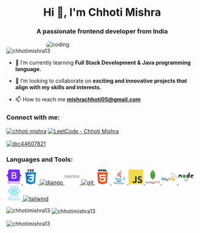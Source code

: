 <h1 align="center">Hi 👋, I'm Chhoti Mishra</h1>
<h3 align="center">A passionate frontend developer from India</h3>


<img style= "border-radius : 7px" align="right" alt="coding" width="400" src="https://github.com/Anmol-Baranwal/Cool-GIFs-For-GitHub/assets/74038190/02293768-9242-47e1-bf8f-d084ba0a2d1d">

<p align="left"> <img src="https://komarev.com/ghpvc/?username=chhotimishra13&label=Profile%20views&color=0e75b6&style=flat" alt="chhotimishra13" /> </p>

- 🌱 I’m currently learning **Full Stack Development & Java programming language.**

- 👯 I’m looking to collaborate on **exciting and innovative projects that align with my skills and interests.**

- 📫 How to reach me **mishrachhoti05@gmail.com**

<h3 align="left">Connect with me:</h3>
<p align="left">
<a href="https://www.linkedin.com/in/chhoti-mishra-70150a237/" target="blank"><img align="center" src="https://raw.githubusercontent.com/rahuldkjain/github-profile-readme-generator/master/src/images/icons/Social/linked-in-alt.svg" alt="chhoti mishra" height="30" width="40" /></a>
<a href="https://leetcode.com/mishrachhoti05/" target="_blank">
  <img align="center" src="https://upload.wikimedia.org/wikipedia/commons/1/19/LeetCode_logo_black.png" alt="LeetCode - Chhoti Mishra" height="30" width="40" />
</a>


<a href="https://www.hackerrank.com/profile/c44607821" target="blank"><img align="center" src="https://raw.githubusercontent.com/rahuldkjain/github-profile-readme-generator/master/src/images/icons/Social/hackerrank.svg" alt="@c44607821" height="30" width="40" /></a>
</p>

<h3 align="left">Languages and Tools:</h3>
<p align="left"> <a href="https://getbootstrap.com" target="_blank" rel="noreferrer"> <img src="https://raw.githubusercontent.com/devicons/devicon/master/icons/bootstrap/bootstrap-plain-wordmark.svg" alt="bootstrap" width="40" height="40"/> </a> <a href="https://www.w3schools.com/css/" target="_blank" rel="noreferrer"> <img src="https://raw.githubusercontent.com/devicons/devicon/master/icons/css3/css3-original-wordmark.svg" alt="css3" width="40" height="40"/> </a> <a href="https://www.djangoproject.com/" target="_blank" rel="noreferrer"> <img src="https://cdn.worldvectorlogo.com/logos/django.svg" alt="django" width="40" height="40"/> </a> <a href="https://expressjs.com" target="_blank" rel="noreferrer"> <img src="https://raw.githubusercontent.com/devicons/devicon/master/icons/express/express-original-wordmark.svg" alt="express" width="40" height="40"/> </a> <a href="https://git-scm.com/" target="_blank" rel="noreferrer"> <img src="https://www.vectorlogo.zone/logos/git-scm/git-scm-icon.svg" alt="git" width="40" height="40"/> </a> <a href="https://www.w3.org/html/" target="_blank" rel="noreferrer"> <img src="https://raw.githubusercontent.com/devicons/devicon/master/icons/html5/html5-original-wordmark.svg" alt="html5" width="40" height="40"/> </a> <a href="https://www.java.com" target="_blank" rel="noreferrer"> <img src="https://raw.githubusercontent.com/devicons/devicon/master/icons/java/java-original.svg" alt="java" width="40" height="40"/> </a> <a href="https://developer.mozilla.org/en-US/docs/Web/JavaScript" target="_blank" rel="noreferrer"> <img src="https://raw.githubusercontent.com/devicons/devicon/master/icons/javascript/javascript-original.svg" alt="javascript" width="40" height="40"/> </a> <a href="https://www.mongodb.com/" target="_blank" rel="noreferrer"> <img src="https://raw.githubusercontent.com/devicons/devicon/master/icons/mongodb/mongodb-original-wordmark.svg" alt="mongodb" width="40" height="40"/> </a> <a href="https://www.mysql.com/" target="_blank" rel="noreferrer"> <img src="https://raw.githubusercontent.com/devicons/devicon/master/icons/mysql/mysql-original-wordmark.svg" alt="mysql" width="40" height="40"/> </a> <a href="https://nodejs.org" target="_blank" rel="noreferrer"> <img src="https://raw.githubusercontent.com/devicons/devicon/master/icons/nodejs/nodejs-original-wordmark.svg" alt="nodejs" width="40" height="40"/> </a> <a href="https://reactjs.org/" target="_blank" rel="noreferrer"> <img src="https://raw.githubusercontent.com/devicons/devicon/master/icons/react/react-original-wordmark.svg" alt="react" width="40" height="40"/> </a> <a href="https://tailwindcss.com/" target="_blank" rel="noreferrer"> <img src="https://www.vectorlogo.zone/logos/tailwindcss/tailwindcss-icon.svg" alt="tailwind" width="40" height="40"/> </a> </p>

<p><img align="left" src="https://github-readme-stats.vercel.app/api/top-langs?username=chhotimishra13&show_icons=true&locale=en&layout=compact" alt="chhotimishra13" /></p>

<p>&nbsp;<img align="center" src="https://github-readme-stats.vercel.app/api?username=chhotimishra13&show_icons=true&locale=en" alt="chhotimishra13" /></p>

<p><img align="center" src="https://github-readme-streak-stats.herokuapp.com/?user=chhotimishra13&" alt="chhotimishra13" /></p>
